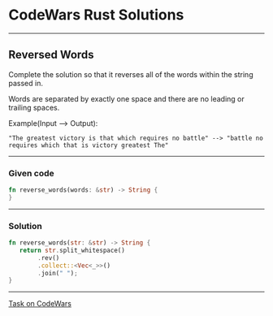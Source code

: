 # CodeWars Rust Solutions

----

## Reversed Words

Complete the solution so that it reverses all of the words within the string passed in.

Words are separated by exactly one space and there are no leading or trailing spaces.

Example(Input --> Output):
```
"The greatest victory is that which requires no battle" --> "battle no requires which that is victory greatest The"
```
----

### **Given code**

```rust 
fn reverse_words(words: &str) -> String {
}
```

----

### **Solution**

```rust
fn reverse_words(str: &str) -> String {
   return str.split_whitespace()
        .rev()
        .collect::<Vec<_>>()
        .join(" ");
}
```
----

[Task on CodeWars](https://www.codewars.com/kata/51c8991dee245d7ddf00000e/solutions/rust)
